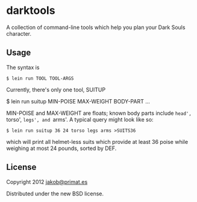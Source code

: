 # darktools

A collection of command-line tools which help you plan your Dark Souls
character.

## Usage
The syntax is

    $ lein run TOOL TOOL-ARGS

Currently, there's only one tool, SUITUP

   $ lein run suitup MIN-POISE MAX-WEIGHT BODY-PART ...

MIN-POISE and MAX-WEIGHT are floats; known body parts include `head',
`torso', `legs', and `arms'.
A typical query might look like so:

    $ lein run suitup 36 24 torso legs arms >SUITS36

which will print all helmet-less suits which provide at least 36 poise
while weighing at most 24 pounds, sorted by DEF.

## License
Copyright 2012 jakob@primat.es

Distributed under the new BSD license.
